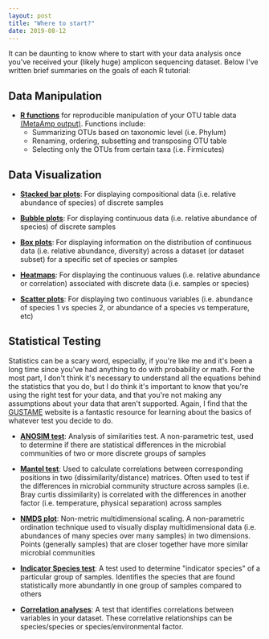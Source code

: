 ```yaml
---
layout: post
title: "Where to start?"
date: 2019-08-12
---
```



It can be daunting to know where to start with your data analysis once you've received your (likely huge) amplicon sequencing dataset. Below I've written brief summaries on the goals of each R tutorial:

## Data Manipulation ##
- **[R functions](https://jkzorz.github.io/2019/08/11/metaamp-r-functions.html)** for reproducible manipulation of your OTU table data [(MetaAmp output)](http://ebg.ucalgary.ca/metaamp/). Functions include: 
  - Summarizing OTUs based on taxonomic level (i.e. Phylum)
  - Renaming, ordering, subsetting and transposing OTU table 
  - Selecting only the OTUs from certain taxa (i.e. Firmicutes)


## Data Visualization ##

  - **[Stacked bar plots](https://jkzorz.github.io/2019/06/05/stacked-bar-plots.html)**: For displaying compositional data (i.e. relative abundance of species) of discrete samples 
  
  - **[Bubble plots](https://jkzorz.github.io/2019/06/05/Bubble-plots.html)**: For displaying continuous data (i.e. relative abundance of species) of discrete samples
  
  - **[Box plots](https://jkzorz.github.io/2019/07/02/boxplots.html)**: For displaying information on the distribution of continuous data (i.e. relative abundance, diversity) across a dataset (or dataset subset) for a specific set of species or samples
  
  - **[Heatmaps](https://jkzorz.github.io/2019/06/11/Correlation-heatmaps.html)**: For displaying the continuous values (i.e. relative abundance or correlation) associated with discrete data (i.e. samples or species) 
  
  - **[Scatter plots](https://jkzorz.github.io/2019/07/09/scatter-plots.html)**: For displaying two continuous variables (i.e. abundance of species 1 vs species 2, or abundance of a species vs temperature, etc) 




## Statistical Testing ##

Statistics can be a scary word, especially, if you're like me and it's been a long time since you've had anything to do with probability or math. For the most part, I don't think it's necessary to understand all the equations behind the statistics that you do, but I do think it's important to know that you're using the right test for your data, and that you're not making any assumptions about your data that aren't supported.  Again, I find that the [GUSTAME](https://sites.google.com/site/mb3gustame/) website is a fantastic resource for learning about the basics of whatever test you decide to do.  

  - **[ANOSIM test](https://jkzorz.github.io/2019/06/11/ANOSIM-test.html)**: Analysis of similarities test. A non-parametric test, used to determine if there are statistical differences in the microbial communities of two or more discrete groups of samples
  
  - **[Mantel test](https://jkzorz.github.io/2019/07/08/mantel-test.html)**: Used to calculate correlations between corresponding positions in two (dissimilarity/distance) matrices. Often used to test if the differences in microbial community structure across samples (i.e. Bray curtis dissimilarity) is correlated with the differences in another factor (i.e. temperature, physical separation) across samples
  
  - **[NMDS plot](https://jkzorz.github.io/2019/06/06/NMDS.html)**: Non-metric multidimensional scaling. A non-parametric ordination technique used to visually display multidimensional data (i.e. abundances of many species over many samples) in two dimensions. Points (generally samples) that are closer together have more similar microbial communities
  
  - **[Indicator Species test](https://jkzorz.github.io/2019/07/02/Indicator-species-analysis.html)**: A test used to determine "indicator species" of a particular group of samples. Identifies the species that are found statistically more abundantly in one group of samples compared to others 
  
  - **[Correlation analyses](https://jkzorz.github.io/2019/06/11/Correlation-heatmaps.html)**: A test that identifies correlations between variables in your dataset. These correlative relationships can be species/species or species/environmental factor.   
  
  
  
  
  



